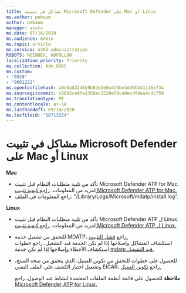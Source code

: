```yaml
---
title: مشاكل في تثبيت Microsoft Defender على Mac أو Linux
ms.author: pebaum
author: pebaum
manager: scotv
ms.date: 07/16/2020
ms.audience: Admin
ms.topic: article
ms.service: o365-administration
ROBOTS: NOINDEX, NOFOLLOW
localization_priority: Priority
ms.collection: Adm_O365
ms.custom:
- "6028"
- "9001222"
ms.openlocfilehash: a8d5ad2246b9b83e1e0a4d5be4dd8bb41c16e734
ms.sourcegitcommit: c6692ce0fa1358ec3529e59ca0ecdfdea4cdc759
ms.translationtype: MT
ms.contentlocale: ar-SA
ms.lasthandoff: 09/14/2020
ms.locfileid: "50713254"
---
```

# <a name="issues-installing-microsoft-defender-on-mac-or-linux"></a>مشاكل في تثبيت Microsoft Defender على Mac أو Linux

**Mac**

- تأكد من تلبية متطلبات النظام قبل تثبيت Microsoft Defender ATP for Mac. لمزيد من المعلومات، [راجع كيفية تثبيت Microsoft Defender ATP for Mac.](https://docs.microsoft.com/windows/security/threat-protection/microsoft-defender-atp/microsoft-defender-atp-mac#how-to-install-microsoft-defender-atp-for-mac)  
- راجع المعلومات في الملف: "/Library/Logs/Microsoft/mdatp/install.log".

**Linux**

- تأكد من تلبية متطلبات النظام قبل تثبيت Microsoft Defender ATP ل Linux. لمزيد من المعلومات، [راجع كيفية تثبيت Microsoft Defender ATP ل Linux.](https://docs.microsoft.com/windows/security/threat-protection/microsoft-defender-atp/microsoft-defender-atp-linux#system-requirements) 
- للتحقق من تشغيل خدمة MDATP، راجع [فشل التثبيت.](https://docs.microsoft.com/windows/security/threat-protection/microsoft-defender-atp/linux-support-install#installation-failed)  
    استكشاف المشاكل وإصلاحها إذا لم تكن الخدمة قيد التشغيل، راجع خطوات استكشاف الأخطاء وإصلاحها إذا لم تكن خدمة [mdatp قيد التشغيل.](https://docs.microsoft.com/windows/security/threat-protection/microsoft-defender-atp/linux-support-install#steps-to-troubleshoot-if-mdatp-service-isnt-running)
- للحصول على خطوات للتحقق من تكوين العميل، الذي يتحقق من صحة المنتج، وتشغيل اختبار الكشف على الملف النصي EICAR، راجع [تكوين العميل.](https://docs.microsoft.com/windows/security/threat-protection/microsoft-defender-atp/linux-install-manually#client-configuration)  

    **ملاحظة** للحصول على قائمة أنظمة الملفات المعتمدة لنشاط عند الوصول، راجع [Microsoft Defender ATP for Linux.](https://docs.microsoft.com/windows/security/threat-protection/microsoft-defender-atp/microsoft-defender-atp-linux#system-requirements)
